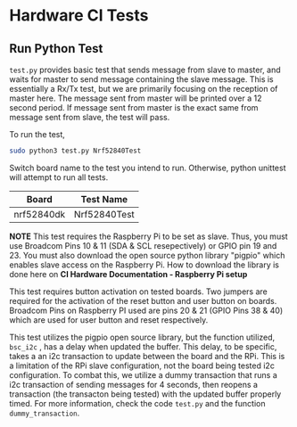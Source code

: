 # Hardware CI Tests

## Run Python Test

`test.py` provides basic test that sends message from slave to master, and waits for master to send message containing the slave message. This is essentially a Rx/Tx test, but we are primarily focusing on the reception of master here. The message sent from master will be printed over a 12 second period. If message sent from master is the exact same from message sent from slave, the test will pass.

To run the test,
```bash
sudo python3 test.py Nrf52840Test
```

Switch board name to the test you intend to run. Otherwise, python unittest
will attempt to run all tests.

Board | Test Name
------|----------
nrf52840dk | Nrf52840Test

**NOTE**
This test requires the Raspberry Pi to be set as slave. Thus, you must use Broadcom Pins 10 & 11 (SDA & SCL resepectively) or GPIO pin 19 and 23. You must also download the open source python library "pigpio" which enables slave access on the Raspberry Pi. How to download the library is done here on **CI Hardware Documentation - Raspberry Pi setup**

This test requires button activation on tested boards. Two jumpers are required for the activation of the reset button and user button on boards. Broadcom Pins on Raspberry PI used are pins 20 & 21 (GPIO Pins 38 & 40) which are used for user button and reset respectively.

This test utilizes the pigpio open source library, but the function utilized, `bsc_i2c` , has a delay when updated the buffer. This delay, to be specific, takes a an i2c transaction to update between the board and the RPi. This is a limitation of the RPi slave configuration, not the board being tested i2c configuration. To combat this, we utilize a dummy transaction that runs a i2c transaction of sending messages for 4 seconds, then reopens a transaction (the transacton being tested) with the updated buffer properly timed. For more information, check the code `test.py` and the function `dummy_transaction`.

